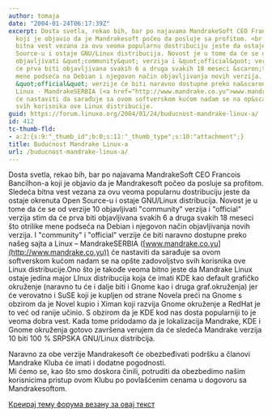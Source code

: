 ```yaml
---
author: tomaja
date: "2004-01-24T06:17:39Z"
excerpt: Dosta svetla, rekao bih, bar po najavama MandrakeSoft CEO Francois Bancilhon-a
  koji je objavio da je Mandrakesoft počeo da posluje sa profitom. <br /> Sledeća
  bitna vest vezana za ovu veoma popularnu dostribuciju jeste da ostaje okrenuta Open
  Source-u i ostaje GNU/Linux distribucija. Novost je u tome da će se od verzije 10
  objavljivati &quot;community&quot; verzija i &quot;official&quot; verzija stim da
  će prva biti objavljivana svakih 6 a druga svakih 18 meseci &scaron;to otrilike
  mene podseća na Debian i njegovon način objavljivanja novih verzija. I &quot;community&quot;  i
  &quot;official&quot; verzije će biti naravno dostupne preko na&scaron;eg sajta a
  Linux - MandrakeSERBIA (<a href="http://www.mandrake.co.yu">www.mandrake.co.yu</a>)
  će nastaviti da sarađuje sa ovom softverskom kućom nadam se na op&scaron;te zadovoljstvo
  svih korisnika ove Linux distribucije.
guid: https://forum.linuxo.org/2004/01/24/buducnost-mandrake-linux-a/
id: 412
tc-thumb-fld:
- a:2:{s:9:"_thumb_id";b:0;s:11:"_thumb_type";s:10:"attachment";}
title: Budućnost Mandrake Linux-a
url: /buducnost-mandrake-linux-a/
---
```

Dosta svetla, rekao bih, bar po najavama MandrakeSoft CEO Francois Bancilhon-a koji je objavio da je Mandrakesoft počeo da posluje sa profitom.  
Sledeća bitna vest vezana za ovu veoma popularnu dostribuciju jeste da ostaje okrenuta Open Source-u i ostaje GNU/Linux distribucija. Novost je u tome da će se od verzije 10 objavljivati "community" verzija i "official" verzija stim da će prva biti objavljivana svakih 6 a druga svakih 18 meseci &scaron;to otrilike mene podseća na Debian i njegovon način objavljivanja novih verzija. I "community" i "official" verzije će biti naravno dostupne preko na&scaron;eg sajta a Linux &#8211; MandrakeSERBIA ([www.mandrake.co.yu](http://www.mandrake.co.yu)) će nastaviti da sarađuje sa ovom softverskom kućom nadam se na op&scaron;te zadovoljstvo svih korisnika ove Linux distribucije.<!--break-->Ono &scaron;to je takođe veoma bitno jeste da Mandrake Linux ostaje jedina major LInux distribucija koja će imati KDE kao default grafičko okruženje (naravno tu će i dalje biti i Gnome kao i druga graf.okruženja) jer će verovatno i SuSE koji je kupljen od strane Novela preći na Gnome s obzirom da je Novel kupio i Ximan koji razvija Gnome okruženje a RedHat je to već od ranije učinio. S obzirom da je KDE kod nas dosta popularniji to je veoma dobra vest. Kada tome pridodamo da je lokalizacija Mandrake, KDE i Gnome okruženja gotovo zavr&scaron;ena verujem da će sledeća Mandrake verzija 10 biti 100 % SRPSKA GNU/Linux distribcija.

Naravno za obe verzije Mandrakesoft će obezbeđivati podr&scaron;ku a članovi Mandrake Kluba će imati i dodatne pogodnosti.  
Mi ćemo se, kao &scaron;to smo doskora činili, potruditi da obezbedimo na&scaron;im korisnicima pristup ovom Klubu po povla&scaron;ćenim cenama u dogovoru sa Mandrakesoftom.



[Креирај тему форума везану за овај текст](https://linuxo.org/nova-tema-na-forumu/?se_pid=412)